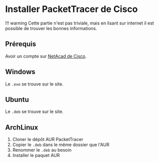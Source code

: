 # Installer PacketTracer de Cisco

!!! warning
    Cette partie n'est pas triviale, mais en lisant sur internet il est possible de trouver les bonnes informations.

## Prérequis

Avoir un compte sur [NetAcad de Cisco](https://www.netacad.com).

## Windows

Le `.exe` se trouve sur le site.

## Ubuntu

Le `.deb` se trouve sur le site.

## ArchLinux

1. Cloner le dépôt AUR PacketTracer
2. Copier le `.deb` dans le même dossier que l'AUR
3. Renommer le `.deb` au besoin
4. Installer le paquet AUR
